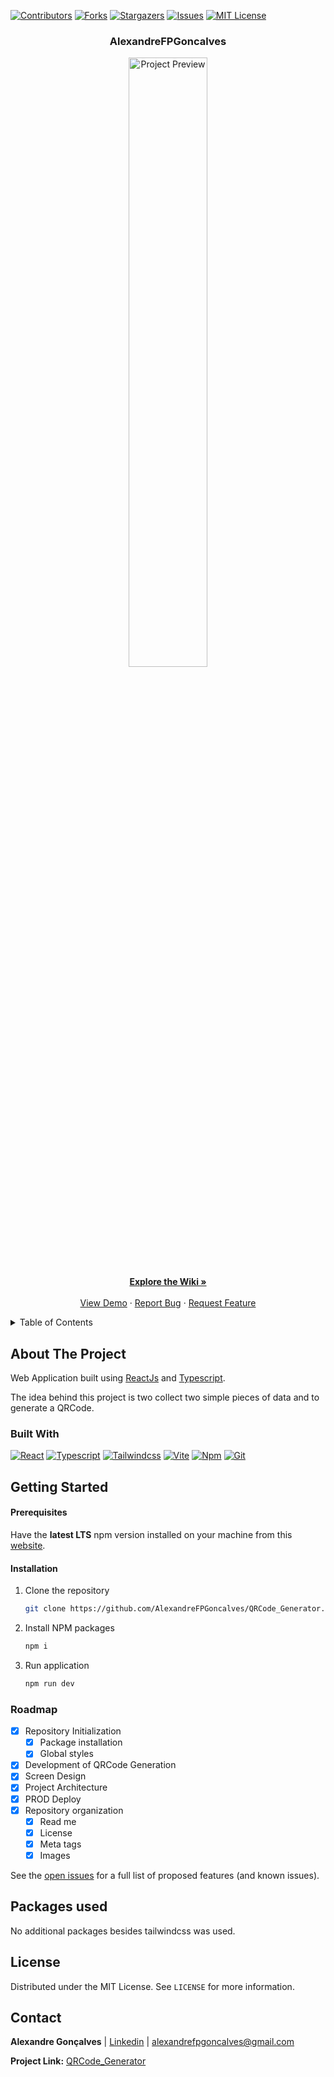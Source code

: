 <a name="readme-top"></a>

[![Contributors][contributors-shield]][contributors-url] [![Forks][forks-shield]][forks-url] [![Stargazers][stars-shield]][stars-url] [![Issues][issues-shield]][issues-url] [![MIT License][license-shield]][license-url]

<div align="center">
<h3 align="center">AlexandreFPGoncalves</h3>
  <p align="center">
    <img src="https://qr-code-generator-sandy.vercel.app/repoImage.png" alt="Project Preview" width="50%">
    <br />
    <a href="https://github.com/AlexandreFPGoncalves/QRCode_Generator/wiki"><strong>Explore the Wiki »</strong></a>
    <br />
    <br />
    <a href="https://qr-code-generator-sandy.vercel.app">View Demo</a>
    ·
    <a href="https://github.com/AlexandreFPGoncalves/QRCode_Generator/issues">Report Bug</a>
    ·
    <a href="https://github.com/AlexandreFPGoncalves/QRCode_Generator/issues">Request Feature</a>
  </p>
</div>

<!-- TABLE OF CONTENTS -->
<details>
  <summary>Table of Contents</summary>
  <ol>
    <li>
      <a href="#about-the-project">About The Project</a>
      <ul>
        <li><a href="#built-with">Built With</a></li>
      </ul>
    </li>
    <li>
      <a href="#getting-started">Getting Started</a>
      <ul>
        <li><a href="#prerequisites">Prerequisites</a></li>
        <li><a href="#installation">Installation</a></li>
      </ul>
    </li>
    <li><a href="#roadmap">Roadmap</a></li>
    <li><a href="#packages-used">Packages Used</a></li>
    <li><a href="#license">License</a></li>
    <li><a href="#contact">Contact</a></li>
    <li><a href="#acknowledgments">Acknowledgments</a></li>
  </ol>
</details>

<!-- ABOUT THE PROJECT -->

## About The Project

Web Application built using [ReactJs](https://react.dev) and [Typescript](https://www.typescriptlang.org).

The idea behind this project is two collect two simple pieces of data and to generate a QRCode.

### Built With

[![React][react-shield]][react-url] [![Typescript][typescript-shield]][typescript-url] [![Tailwindcss][tailwindcss-shield]][tailwindcss-url] [![Vite][vite-shield]][vite-url] [![Npm][npm-shield]][npm-url] [![Git][git-shield]][git-url]

## Getting Started

#### Prerequisites

Have the <b>latest LTS</b> npm version installed on your machine from this [website](https://nodejs.org/en/).

#### Installation

1. Clone the repository
   ```sh
   git clone https://github.com/AlexandreFPGoncalves/QRCode_Generator.git
   ```
2. Install NPM packages
   ```sh
   npm i
   ```
3. Run application
   ```sh
   npm run dev
   ```

<!-- ROADMAP -->

### Roadmap

- [x] Repository Initialization
  - [x] Package installation
  - [x] Global styles
- [x] Development of QRCode Generation
- [x] Screen Design
- [x] Project Architecture
- [x] PROD Deploy
- [x] Repository organization
  - [x] Read me
  - [x] License
  - [x] Meta tags
  - [x] Images

See the [open issues](https://github.com/AlexandreFPGoncalves/QRCode_Generator/issues) for a full list of proposed features (and known issues).

## Packages used

No additional packages besides tailwindcss was used.

## License

Distributed under the MIT License. See `LICENSE` for more information.

## Contact

**Alexandre Gonçalves** | [Linkedin](https://www.linkedin.com/in/alexandre-gonçalves-3a4a53227/) | alexandrefpgoncalves@gmail.com

**Project Link:** [QRCode_Generator](https://github.com/AlexandreFPGoncalves/QRCode_Generator)

[contributors-shield]: https://img.shields.io/github/contributors/AlexandreFPGoncalves/QRCode_Generator.svg?style=for-the-badge
[contributors-url]: https://github.com/AlexandreFPGoncalves/QRCode_Generator/graphs/contributors
[forks-shield]: https://img.shields.io/github/forks/AlexandreFPGoncalves/QRCode_Generator.svg?style=for-the-badge
[forks-url]: https://github.com/AlexandreFPGoncalves/QRCode_Generator/network/members
[stars-shield]: https://img.shields.io/github/stars/AlexandreFPGoncalves/QRCode_Generator?style=for-the-badge
[stars-url]: https://github.com/AlexandreFPGoncalves/QRCode_Generator/stargazers
[issues-shield]: https://img.shields.io/github/issues/AlexandreFPGoncalves/QRCode_Generator.svg?style=for-the-badge
[issues-url]: https://github.com/AlexandreFPGoncalves/QRCode_Generator/issues
[license-shield]: https://img.shields.io/github/license/AlexandreFPGoncalves/QRCode_Generator.svg?style=for-the-badge
[license-url]: https://github.com/AlexandreFPGoncalves/QRCode_Generator/blob/master/LICENSE
[linkedin-shield]: https://img.shields.io/badge/-LinkedIn-black.svg?style=for-the-badge&logo=linkedin&colorB=555
[linkedin-url]: https://www.linkedin.com/in/alexandre-gonçalves-3a4a53227/

<!-- Languages Shields -->

[react-shield]: https://img.shields.io/badge/React-20232A?style=for-the-badge&logo=react&logoColor=61DAFB
[react-url]: https://reactjs.org/
[typescript-shield]: https://img.shields.io/badge/typescript-%23007ACC.svg?style=for-the-badge&logo=typescript&logoColor=white
[typescript-url]: https://www.typescriptlang.org
[tailwindcss-shield]: https://img.shields.io/badge/tailwindcss-%2338B2AC.svg?style=for-the-badge&logo=tailwind-css&logoColor=white
[tailwindcss-url]: https://tailwindcss.com
[vite-shield]: https://img.shields.io/badge/vite-%23646CFF.svg?style=for-the-badge&logo=vite&logoColor=white
[vite-url]: https://vitejs.dev/
[npm-shield]: https://img.shields.io/badge/NPM-%23000000.svg?style=for-the-badge&logo=npm&logoColor=white
[npm-url]: https://www.npmjs.com
[git-shield]: https://img.shields.io/badge/git-%23F05033.svg?style=for-the-badge&logo=git&logoColor=white
[git-url]: https://git-scm.com
